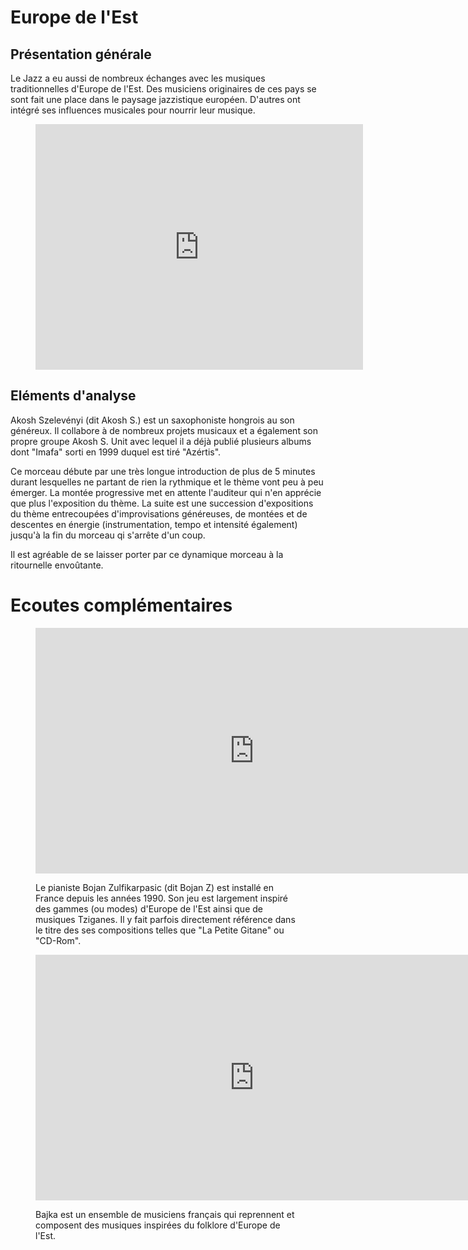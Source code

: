 # Europe de l'Est

## Présentation générale
Le Jazz a eu aussi de nombreux échanges avec les musiques traditionnelles d'Europe de l'Est. Des musiciens originaires de ces pays se sont fait une place dans le paysage jazzistique européen. D'autres ont intégré ses influences musicales pour nourrir leur musique.

<figure class="app-frame coeurs text-align-center" data-title="Azértis - Akosh S. Unit">
<iframe width="524" height="393" src="https://www.youtube.com/embed/JyIfxH2xIGs" title="Akosh S. Unit - Azértis" frameborder="0" allow="accelerometer; autoplay; clipboard-write; encrypted-media; gyroscope; picture-in-picture; web-share" allowfullscreen></iframe>
 <!-- <video <src="assets/images/Akosh.S.Unit-Azértis_v720P.mp4" controls>-->
</figure>

## Eléments d'analyse
Akosh Szelevényi (dit Akosh S.) est un saxophoniste hongrois au son généreux. Il collabore à de nombreux projets musicaux et a également son propre groupe Akosh S. Unit avec lequel il a déjà publié plusieurs albums dont "Imafa" sorti en 1999 duquel est tiré "Azértis".

Ce morceau débute par une très longue introduction de plus de 5 minutes durant lesquelles ne partant de rien la rythmique et le thème vont peu à peu émerger. La montée progressive met en attente l'auditeur qui n'en apprécie que plus l'exposition du thème. La suite est une succession d'expositions du thème entrecoupées d'improvisations généreuses, de montées et de descentes en énergie (instrumentation, tempo et intensité également) jusqu'à la fin du morceau qi s'arrête d'un coup.

Il est agréable de se laisser porter par ce dynamique morceau à la ritournelle envoûtante.


# Ecoutes complémentaires
<div class="encarts">
<figure class="app-frame encart text-align-center coeurs" data-title="La Petite Gitane - Bojan Z">
<iframe width="699" height="393" src="https://www.youtube.com/embed/qo-mJZRYlq4" title="Bojan Zulfikarpasic - La petite gitane (Cigancica)" frameborder="0" allow="accelerometer; autoplay; clipboard-write; encrypted-media; gyroscope; picture-in-picture; web-share" allowfullscreen></iframe>
  <!-- <video controls src="assets/images/Bojan.Zulfikarpasic-La.petite.gitane.Cigancica_v720P.mp4"></video>-->
  <p>
 Le pianiste Bojan Zulfikarpasic (dit Bojan Z) est installé en France depuis les années 1990. Son jeu est largement inspiré des gammes (ou modes) d'Europe de l'Est ainsi que de musiques Tziganes. Il y fait parfois directement référence dans le titre des ses compositions telles que "La Petite Gitane" ou "CD-Rom".
  </p>
</figure>
<figure class="app-frame encart text-align-center coeurs" data-title="Moujik - Bajka">
<iframe width="699" height="393" src="https://www.youtube.com/embed/bnhOE4T6reg" title="Moujik" frameborder="0" allow="accelerometer; autoplay; clipboard-write; encrypted-media; gyroscope; picture-in-picture; web-share" allowfullscreen></iframe>
 <!-- <video controls src="assets/images/Bajka-Moujik_360p"></video>-->
  <p>
Bajka est un ensemble de musiciens français qui reprennent et composent des musiques inspirées du folklore d'Europe de l'Est. 
  </p>
</figure>
</div>